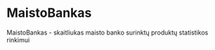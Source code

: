 MaistoBankas
============

MaistoBankas - skaitliukas maisto banko surinktų produktų statistikos rinkimui
